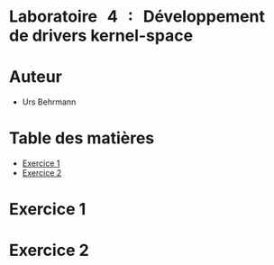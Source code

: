 <div align="justify" style="margin-right:25px;margin-left:25px">

# Laboratoire 4 : Développement de drivers kernel-space <!-- omit in toc -->

# Auteur <!-- omit in toc -->

- Urs Behrmann

# Table des matières <!-- omit in toc -->

- [Exercice 1](#exercice-1)
- [Exercice 2](#exercice-2)

# Exercice 1



# Exercice 2



</div>